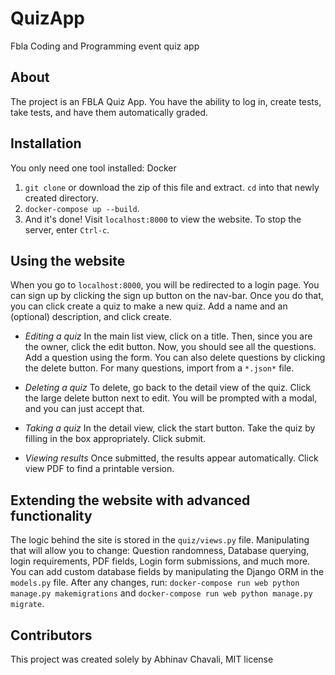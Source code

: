 # QuizApp
Fbla Coding and Programming event quiz app

## About
The project is an FBLA Quiz App. You have the ability to log in, create tests, take tests, and have them automatically graded.

## Installation
You only need one tool installed: Docker
1. `git clone` or download the zip of this file and extract. `cd` into that newly created directory.
2. `docker-compose up --build`.
3.  And it's done! Visit `localhost:8000` to view the website. To stop the server, enter `Ctrl-c`.

## Using the website
When you go to `localhost:8000`, you will be redirected to a login page. You can sign up by clicking the sign up button on the nav-bar. Once you do that, you can click create a quiz to make a new quiz. Add a name and an (optional) description, and click create.

 - *Editing a quiz*
 In the main list view, click on a title. Then, since you are the owner, click the edit button. Now, you should see all the questions. Add a question using the form. You can also delete questions by clicking the delete button. For many questions, import from a `*.json*` file.
 
 - *Deleting a quiz*
 To delete, go back to the detail view of the quiz. Click the large delete button next to edit. You will be prompted with a modal, and you can just accept that.
 
 - *Taking a quiz*
 In the detail view, click the start button. Take the quiz by filling in the box appropriately. Click submit.
 
 - *Viewing results*
 Once submitted, the results appear automatically. Click view PDF to find a printable version.
 
## Extending the website with advanced functionality
The logic behind the site is stored in the `quiz/views.py` file. Manipulating that will allow you to change: Question randomness, Database querying, login requirements, PDF fields, Login form submissions, and much more. You can add custom database fields by manipulating the Django ORM in the `models.py` file. After any changes, run: `docker-compose run web python manage.py makemigrations` and `docker-compose run web python manage.py migrate`.

## Contributors
This project was created solely by Abhinav Chavali, MIT license

